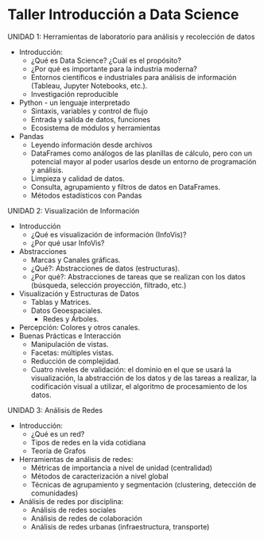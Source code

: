 # Taller Introducción a Data Science

UNIDAD 1: Herramientas de laboratorio para análisis y recolección de datos

* Introducción:
	* ¿Qué es Data Science? ¿Cuál es el propósito?
	* ¿Por qué es importante para la industria moderna?
	* Entornos científicos e industriales para análisis de información (Tableau, Jupyter Notebooks, etc.).
	* Investigación reproducible
* Python - un lenguaje interpretado
	* Sintaxis, variables y control de flujo
	* Entrada y salida de datos, funciones
	* Ecosistema de módulos y herramientas
* Pandas 
	* Leyendo información desde archivos 
	* DataFrames como análogos de las planillas de cálculo, pero con un potencial mayor al poder usarlos desde un entorno de programación y análisis.
	* Limpieza y calidad de datos.
	* Consulta, agrupamiento y filtros de datos en DataFrames.
	* Métodos estadísticos con Pandas

UNIDAD 2: Visualización de Información

* Introducción
	* ¿Qué es visualización de información (InfoVis)?
	* ¿Por qué usar InfoVis?
* Abstracciones
	* Marcas y Canales gráficas.
	* ¿Qué?: Abstracciones de datos (estructuras).
	* ¿Por qué?: Abstracciones de tareas que se realizan con los datos (búsqueda, selección proyección, filtrado, etc.)
* Visualización y Estructuras de Datos
	* Tablas y Matrices.
	* Datos Geoespaciales.
        * Redes y Árboles.
* Percepción: Colores y otros canales.
* Buenas Prácticas e Interacción
	* Manipulación de vistas.
	* Facetas: múltiples vistas.
	* Reducción de complejidad.
	* Cuatro niveles de validación: el dominio en el que se usará la visualización, la abstracción de los datos y de las tareas a realizar, la codificación visual a utilizar, el algoritmo de procesamiento de los datos.

UNIDAD 3: Análisis de Redes

* Introducción:
	* ¿Qué es un red? 
 	* Tipos de redes en la vida cotidiana
	* Teoría de Grafos
* Herramientas de análisis de redes:
	* Métricas de importancia a nivel de unidad (centralidad)
	* Métodos de caracterización a nivel global 
	* Técnicas de agrupamiento y segmentación (clustering, detección de comunidades)
* Análisis de redes por disciplina:
	* Análisis de redes sociales
	* Análisis de redes de colaboración
	* Análisis de redes urbanas (infraestructura, transporte)